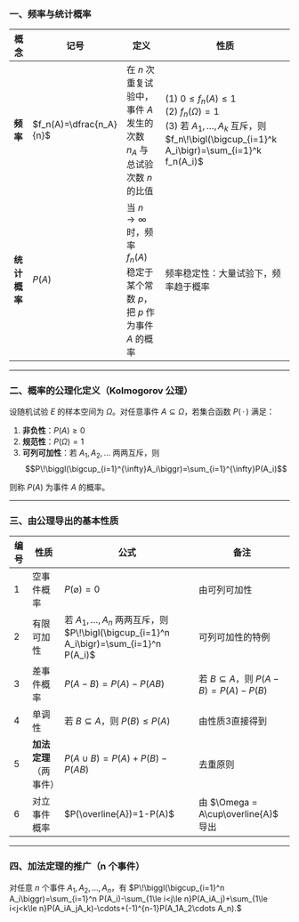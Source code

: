 ### 一、频率与统计概率

| 概念 | 记号 | 定义 | 性质 |
|---|---|---|---|
| **频率** | $f_n(A)=\dfrac{n_A}{n}$ | 在 $n$ 次重复试验中，事件 $A$ 发生的次数 $n_A$ 与总试验次数 $n$ 的比值 | (1) $0\le f_n(A)\le 1$<br>(2) $f_n(\Omega)=1$<br>(3) 若 $A_1,\dots,A_k$ 互斥，则 $f_n\!\bigl(\bigcup_{i=1}^k A_i\bigr)=\sum_{i=1}^k f_n(A_i)$ |
| **统计概率** | $P(A)$ | 当 $n\to\infty$ 时，频率 $f_n(A)$ 稳定于某个常数 $p$，把 $p$ 作为事件 $A$ 的概率 | 频率稳定性：大量试验下，频率趋于概率 |

---

### 二、概率的公理化定义（Kolmogorov 公理）

设随机试验 $E$ 的样本空间为 $\Omega$。对任意事件 $A\subseteq\Omega$，若集合函数 $P(\,\cdot\,)$ 满足：

1. **非负性**：$P(A)\ge 0$  
2. **规范性**：$P(\Omega)=1$  
3. **可列可加性**：若 $A_1,A_2,\dots$ 两两互斥，则  
   $$P\!\biggl(\bigcup_{i=1}^{\infty}A_i\biggr)=\sum_{i=1}^{\infty}P(A_i)$$

则称 $P(A)$ 为事件 $A$ 的概率。

---

### 三、由公理导出的基本性质

| 编号  | 性质            | 公式                                                                                | 备注                                    |
| --- | ------------- | --------------------------------------------------------------------------------- | ------------------------------------- |
| 1   | 空事件概率         | $P(\varnothing)=0$                                                                | 由可列可加性                                |
| 2   | 有限可加性         | 若 $A_1,\dots,A_n$ 两两互斥，则 $P\!\bigl(\bigcup_{i=1}^n A_i\bigr)=\sum_{i=1}^n P(A_i)$ | 可列可加性的特例                              |
| 3   | 差事件概率         | $P(A-B)=P(A)-P(AB)$                                                               | 若 $B\subseteq A$，则 $P(A-B)=P(A)-P(B)$ |
| 4   | 单调性           | 若 $B\subseteq A$，则 $P(B)\le P(A)$                                                 | 由性质3直接得到                              |
| 5   | **加法定理**（两事件） | $P(A\cup B)=P(A)+P(B)-P(AB)$                                                      | 去重原则                                  |
| 6   | 对立事件概率        | $P(\overline{A})=1-P(A)$                                                          | 由 $\Omega = A\cup\overline{A}$ 导出     |

---

### 四、加法定理的推广（n 个事件）

对任意 $n$ 个事件 $A_1,A_2,\dots,A_n$，有
$P\!\biggl(\bigcup_{i=1}^n A_i\biggr)=\sum_{i=1}^n P(A_i)-\sum_{1\le i<j\le n}P(A_iA_j)+\sum_{1\le i<j<k\le n}P(A_iA_jA_k)-\cdots+(-1)^{n-1}P(A_1A_2\cdots A_n).$